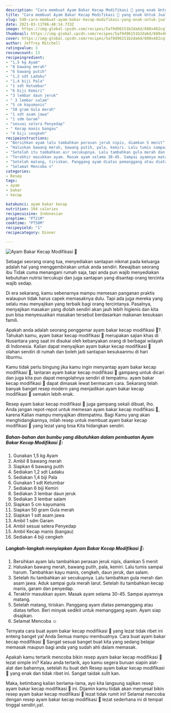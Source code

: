 ```yaml
---
description: "Cara membuat Ayam Bakar Kecap Modifikasi 😬 yang enak Untuk Jualan"
title: "Cara membuat Ayam Bakar Kecap Modifikasi 😬 yang enak Untuk Jualan"
slug: 540-cara-membuat-ayam-bakar-kecap-modifikasi-yang-enak-untuk-jualan
date: 2021-03-11T06:48:14.733Z
image: https://img-global.cpcdn.com/recipes/5af0d96151b2da6d/680x482cq70/ayam-bakar-kecap-modifikasi-😬-foto-resep-utama.jpg
thumbnail: https://img-global.cpcdn.com/recipes/5af0d96151b2da6d/680x482cq70/ayam-bakar-kecap-modifikasi-😬-foto-resep-utama.jpg
cover: https://img-global.cpcdn.com/recipes/5af0d96151b2da6d/680x482cq70/ayam-bakar-kecap-modifikasi-😬-foto-resep-utama.jpg
author: Jeffrey Mitchell
ratingvalue: 3
reviewcount: 13
recipeingredient:
- "1,5 kg Ayam"
- "8 bawang merah"
- "6 bawang putih"
- "1,2 sdt Ladaku"
- "1,4 biji Pala"
- "1 sdt Ketumbar"
- "6 biji Kemiri"
- "3 lembar daun jeruk"
- " 3 lembar salam"
- "5 cm kayumanis"
- "50 gram Gula merah"
- "1 sdt asam jawa"
- "1 sdm Garam"
- "sesuai selera Penyedap"
- " Kecap manis bangau"
- "4 biji cengkeh"
recipeinstructions:
- "Bersihkan ayam lalu tambahkan perasan jeruk nipis, diamkan 5 menit"
- "Haluskan bawang merah, bawang putih, pala, kemiri. Lalu tumis sampai harum. Tambahkan kayu manis, cengkeh, daun jeruk, dan salam."
- "Setelah itu tambahkan air secukupnya. Lalu tambahkan gula merah dan asam jawa. Aduk sampai gula merah larut. Setelah itu tambahkan kecap manis, garam dan penyedap."
- "Terakhir masukkan ayam. Masak ayam selama 30-45. Sampai ayamnya matang."
- "Setelah matang, tiriskan. Panggang ayam diatas pemanggang atau diatas teflon. Beri minyak sedikit untuk memanggang ayam. Ayam siap disajikan."
- "Selamat Mencoba ☺️"
categories:
- Resep
tags:
- ayam
- bakar
- kecap

katakunci: ayam bakar kecap 
nutrition: 194 calories
recipecuisine: Indonesian
preptime: "PT21M"
cooktime: "PT50M"
recipeyield: "1"
recipecategory: Dinner

---
```



![Ayam Bakar Kecap Modifikasi 😬](https://img-global.cpcdn.com/recipes/5af0d96151b2da6d/680x482cq70/ayam-bakar-kecap-modifikasi-😬-foto-resep-utama.jpg)

Sebagai seorang orang tua, menyediakan santapan nikmat pada keluarga adalah hal yang menggembirakan untuk anda sendiri. Kewajiban seorang ibu Tidak cuma menangani rumah saja, tapi anda pun wajib menyediakan kebutuhan nutrisi tercukupi dan juga santapan yang disantap orang tercinta wajib sedap.

Di era  sekarang, kamu sebenarnya mampu memesan panganan praktis walaupun tidak harus capek memasaknya dulu. Tapi ada juga mereka yang selalu mau menyajikan yang terbaik bagi orang tercintanya. Pasalnya, menyajikan masakan yang diolah sendiri akan jauh lebih higienis dan kita pun bisa menyesuaikan masakan tersebut berdasarkan makanan kesukaan famili. 



Apakah anda adalah seorang penggemar ayam bakar kecap modifikasi 😬?. Tahukah kamu, ayam bakar kecap modifikasi 😬 merupakan sajian khas di Nusantara yang saat ini disukai oleh kebanyakan orang di berbagai wilayah di Indonesia. Kalian dapat menyajikan ayam bakar kecap modifikasi 😬 olahan sendiri di rumah dan boleh jadi santapan kesukaanmu di hari liburmu.

Kamu tidak perlu bingung jika kamu ingin menyantap ayam bakar kecap modifikasi 😬, lantaran ayam bakar kecap modifikasi 😬 gampang untuk dicari dan juga kita pun dapat mengolahnya sendiri di tempatmu. ayam bakar kecap modifikasi 😬 dapat dimasak lewat bermacam cara. Sekarang telah banyak banget resep modern yang menjadikan ayam bakar kecap modifikasi 😬 semakin lebih enak.

Resep ayam bakar kecap modifikasi 😬 juga gampang sekali dibuat, lho. Anda jangan repot-repot untuk memesan ayam bakar kecap modifikasi 😬, karena Kalian mampu menyajikan ditempatmu. Bagi Kamu yang akan menghidangkannya, inilah resep untuk membuat ayam bakar kecap modifikasi 😬 yang lezat yang bisa Kita hidangkan sendiri.

<!--inarticleads1-->

##### Bahan-bahan dan bumbu yang dibutuhkan dalam pembuatan Ayam Bakar Kecap Modifikasi 😬:

1. Gunakan 1,5 kg Ayam
1. Ambil 8 bawang merah
1. Siapkan 6 bawang putih
1. Sediakan 1,2 sdt Ladaku
1. Sediakan 1,4 biji Pala
1. Gunakan 1 sdt Ketumbar
1. Sediakan 6 biji Kemiri
1. Sediakan 3 lembar daun jeruk
1. Sediakan  3 lembar salam
1. Siapkan 5 cm kayumanis
1. Siapkan 50 gram Gula merah
1. Siapkan 1 sdt asam jawa
1. Ambil 1 sdm Garam
1. Ambil sesuai selera Penyedap
1. Ambil  Kecap manis (bangau)
1. Sediakan 4 biji cengkeh




<!--inarticleads2-->

##### Langkah-langkah menyiapkan Ayam Bakar Kecap Modifikasi 😬:

1. Bersihkan ayam lalu tambahkan perasan jeruk nipis, diamkan 5 menit
1. Haluskan bawang merah, bawang putih, pala, kemiri. Lalu tumis sampai harum. Tambahkan kayu manis, cengkeh, daun jeruk, dan salam.
1. Setelah itu tambahkan air secukupnya. Lalu tambahkan gula merah dan asam jawa. Aduk sampai gula merah larut. Setelah itu tambahkan kecap manis, garam dan penyedap.
1. Terakhir masukkan ayam. Masak ayam selama 30-45. Sampai ayamnya matang.
1. Setelah matang, tiriskan. Panggang ayam diatas pemanggang atau diatas teflon. Beri minyak sedikit untuk memanggang ayam. Ayam siap disajikan.
1. Selamat Mencoba ☺️




Ternyata cara buat ayam bakar kecap modifikasi 😬 yang lezat tidak ribet ini enteng banget ya! Anda Semua mampu membuatnya. Cara buat ayam bakar kecap modifikasi 😬 Sangat sesuai banget buat kita yang sedang belajar memasak maupun bagi anda yang sudah ahli dalam memasak.

Apakah kamu tertarik mencoba bikin resep ayam bakar kecap modifikasi 😬 lezat simple ini? Kalau anda tertarik, ayo kamu segera buruan siapin alat-alat dan bahannya, setelah itu buat deh Resep ayam bakar kecap modifikasi 😬 yang enak dan tidak ribet ini. Sangat taidak sulit kan. 

Maka, ketimbang kalian berlama-lama, ayo kita langsung sajikan resep ayam bakar kecap modifikasi 😬 ini. Dijamin kamu tiidak akan menyesal bikin resep ayam bakar kecap modifikasi 😬 lezat tidak rumit ini! Selamat mencoba dengan resep ayam bakar kecap modifikasi 😬 lezat sederhana ini di tempat tinggal sendiri,ya!.

